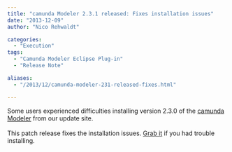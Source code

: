 ```yaml
---
title: "camunda Modeler 2.3.1 released: Fixes installation issues"
date: "2013-12-09"
author: "Nico Rehwaldt"

categories:
  - "Execution"
tags:
  - "Camunda Modeler Eclipse Plug-in"
  - "Release Note"

aliases:
  - "/2013/12/camunda-modeler-231-released-fixes.html"

---
```


<div>
Some users experienced difficulties installing version 2.3.0 of the <a href="http://camunda.org/download/modeler/" target="_blank">camunda Modeler</a> from our update site.<br />
<br />
This patch release fixes the installation issues. <a href="http://camunda.org/download/modeler/" target="_blank">Grab it</a> if you had trouble installing.
</div>